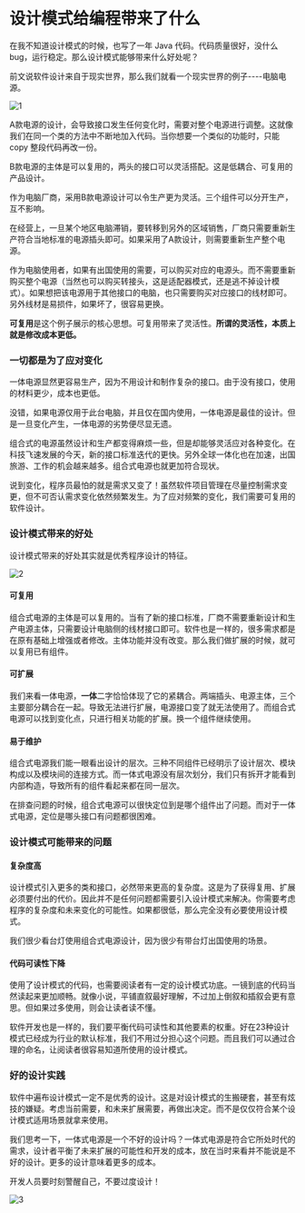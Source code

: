 # 设计模式给编程带来了什么

在我不知道设计模式的时候，也写了一年 Java 代码。代码质量很好，没什么bug，运行稳定。那么设计模式能够带来什么好处呢？

前文说软件设计来自于现实世界，那么我们就看一个现实世界的例子----电脑电源。

![1](/Users/yimingli/books/design-pattern/设计模式的好处/1.jpg)

A款电源的设计，会导致接口发生任何变化时，需要对整个电源进行调整。这就像我们在同一个类的方法中不断地加入代码。当你想要一个类似的功能时，只能 copy 整段代码再改一份。

B款电源的主体是可以复用的，两头的接口可以灵活搭配。这是低耦合、可复用的产品设计。

作为电脑厂商，采用B款电源设计可以令生产更为灵活。三个组件可以分开生产，互不影响。

在经营上，一旦某个地区电脑滞销，要转移到另外的区域销售，厂商只需要重新生产符合当地标准的电源插头即可。如果采用了A款设计，则需要重新生产整个电源。

作为电脑使用者，如果有出国使用的需要，可以购买对应的电源头。而不需要重新购买整个电源（当然也可以购买转接头，这是适配器模式，还是逃不掉设计模式）。如果想把该电源用于其他接口的电脑，也只需要购买对应接口的线材即可。另外线材是易损件，如果坏了，很容易更换。

**可复用**是这个例子展示的核心思想。可复用带来了灵活性。**所谓的灵活性，本质上就是修改成本更低。**

### 一切都是为了应对变化

一体电源显然更容易生产，因为不用设计和制作复杂的接口。由于没有接口，使用的材料更少，成本也更低。

没错，如果电源仅用于此台电脑，并且仅在国内使用，一体电源是最佳的设计。但是一旦变化产生，一体电源的劣势便尽显无遗。

组合式的电源虽然设计和生产都变得麻烦一些，但是却能够灵活应对各种变化。在科技飞速发展的今天，新的接口标准迭代的更快。另外全球一体化也在加速，出国旅游、工作的机会越来越多。组合式电源也就更加符合现状。

说到变化，程序员最怕的就是需求又变了！虽然软件项目管理在尽量控制需求变更，但不可否认需求变化依然频繁发生。为了应对频繁的变化，我们需要可复用的软件设计。

### 设计模式带来的好处

设计模式带来的好处其实就是优秀程序设计的特征。

![2](/Users/yimingli/books/design-pattern/设计模式的好处/2.jpg)

#### 可复用

组合式电源的主体是可以复用的。当有了新的接口标准，厂商不需要重新设计和生产电源主体，只需要设计电脑侧的线材接口即可。软件也是一样的，很多需求都是在原有基础上增强或者修改。主体功能并没有改变。那么我们做扩展的时候，就可以复用已有组件。

#### 可扩展

我们来看一体电源，**一体**二字恰恰体现了它的紧耦合。两端插头、电源主体，三个主要部分耦合在一起。导致无法进行扩展，电源接口变了就无法使用了。而组合式电源可以找到变化点，只进行相关功能的扩展。换一个组件继续使用。

#### 易于维护

组合式电源我们能一眼看出设计的层次。三种不同组件已经明示了设计层次、模块构成以及模块间的连接方式。而一体式电源没有层次划分，我们只有拆开才能看到内部构造，导致所有的组件看起来都在同一层次。

在排查问题的时候，组合式电源可以很快定位到是哪个组件出了问题。而对于一体式电源，定位是哪头接口有问题都很困难。

### 设计模式可能带来的问题

#### 复杂度高

设计模式引入更多的类和接口，必然带来更高的复杂度。这是为了获得复用、扩展必须要付出的代价。因此并不是任何问题都需要引入设计模式来解决。你需要考虑程序的复杂度和未来变化的可能性。如果都很低，那么完全没有必要使用设计模式。

我们很少看台灯使用组合式电源设计，因为很少有带台灯出国使用的场景。

#### 代码可读性下降

使用了设计模式的代码，也需要阅读者有一定的设计模式功底。一镜到底的代码当然读起来更加顺畅。就像小说，平铺直叙最好理解，不过加上倒叙和插叙会更有意思。但如果过多使用，则会让读者读不懂。

软件开发也是一样的，我们要平衡代码可读性和其他要素的权重。好在23种设计模式已经成为行业的默认标准，我们不用过分担心这个问题。而且我们可以通过合理的命名，让阅读者很容易知道所使用的设计模式。

### 好的设计实践

软件中遍布设计模式一定不是优秀的设计。这是对设计模式的生搬硬套，甚至有炫技的嫌疑。考虑当前需要，和未来扩展需要，再做出决定。而不是仅仅符合某个设计模式适用场景就拿来使用。

我们思考一下，一体式电源是一个不好的设计吗？一体式电源是符合它所处时代的需求，设计者平衡了未来扩展的可能性和开发的成本，放在当时来看并不能说是不好的设计。更多的设计意味着更多的成本。

开发人员要时刻警醒自己，不要过度设计！

![3](/Users/yimingli/books/design-pattern/设计模式的好处/3.jpg)